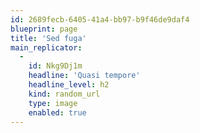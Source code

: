 ```yaml
---
id: 2689fecb-6405-41a4-bb97-b9f46de9daf4
blueprint: page
title: 'Sed fuga'
main_replicator:
  -
    id: Nkg9Dj1m
    headline: 'Quasi tempore'
    headline_level: h2
    kind: random_url
    type: image
    enabled: true
---
```

